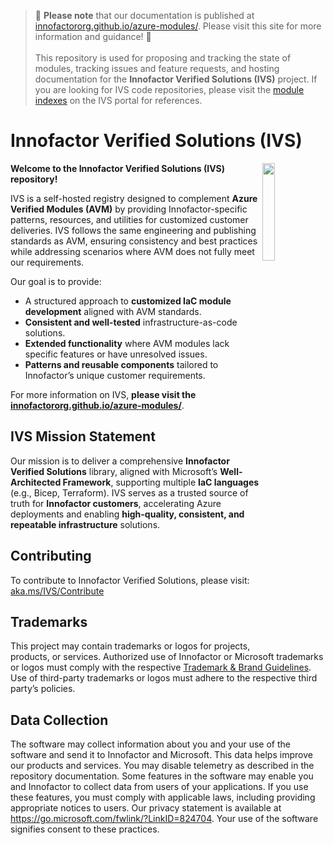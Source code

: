 <!-- markdownlint-disable -->
> 📄 **Please note** that our documentation is published at [innofactororg.github.io/azure-modules/](https://https://innofactororg.github.io/azure-modules/). Please visit this site for more information and guidance! 📄 <br><br>
> This repository is used for proposing and tracking the state of modules, tracking issues and feature requests, and hosting documentation for the **Innofactor Verified Solutions (IVS)** project. If you are looking for IVS code repositories, please visit the [module indexes](https://innofactor.github.io/Innofactor-Verified-Solutions/indexes/) on the IVS portal for references.
<!-- markdownlint-restore -->

# Innofactor Verified Solutions (IVS)

<img src="docs/static/img/ivs_logo.png" width=20% align=right>

**Welcome to the Innofactor Verified Solutions (IVS) repository!**

IVS is a self-hosted registry designed to complement **Azure Verified Modules (AVM)** by providing Innofactor-specific patterns, resources, and utilities for customized customer deliveries. IVS follows the same engineering and publishing standards as AVM, ensuring consistency and best practices while addressing scenarios where AVM does not fully meet our requirements.

Our goal is to provide:

- A structured approach to **customized IaC module development** aligned with AVM standards.
- **Consistent and well-tested** infrastructure-as-code solutions.
- **Extended functionality** where AVM modules lack specific features or have unresolved issues.
- **Patterns and reusable components** tailored to Innofactor’s unique customer requirements.

For more information on IVS, **please visit the [innofactororg.github.io/azure-modules/](https://https://innofactororg.github.io/azure-modules/)**.

## IVS Mission Statement

Our mission is to deliver a comprehensive **Innofactor Verified Solutions** library, aligned with Microsoft’s **Well-Architected Framework**, supporting multiple **IaC languages** (e.g., Bicep, Terraform). IVS serves as a trusted source of truth for **Innofactor customers**, accelerating Azure deployments and enabling **high-quality, consistent, and repeatable infrastructure** solutions.

## Contributing

To contribute to Innofactor Verified Solutions, please visit: [aka.ms/IVS/Contribute](https://aka.ms/IVS/Contribute)

## Trademarks

This project may contain trademarks or logos for projects, products, or services. Authorized use of Innofactor or Microsoft trademarks or logos must comply with the respective [Trademark & Brand Guidelines](https://www.microsoft.com/en-us/legal/intellectualproperty/trademarks/usage/general). Use of third-party trademarks or logos must adhere to the respective third party’s policies.

## Data Collection

The software may collect information about you and your use of the software and send it to Innofactor and Microsoft. This data helps improve our products and services. You may disable telemetry as described in the repository documentation. Some features in the software may enable you and Innofactor to collect data from users of your applications. If you use these features, you must comply with applicable laws, including providing appropriate notices to users. Our privacy statement is available at <https://go.microsoft.com/fwlink/?LinkID=824704>. Your use of the software signifies consent to these practices.

